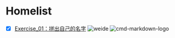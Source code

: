 # Homelist
- [x] [Exercise_01：拼出自己的名字](https://github.com/SnowArchy/compuational_physics_N2015301020086/blob/master/exercise_01)
![weide](https://github.com/SnowArchy/compuational_physics_N2015301020086/blob/master/0d338744ebf81a4ca0cd8a3cdf2a6059242da64c.jpg)
![cmd-markdown-logo](https://www.zybuluo.com/static/img/logo.png)
